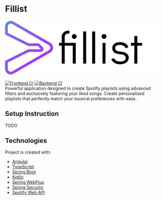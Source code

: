# Fillist
![fillist](ui/logo/logo_label.png) 
<br><br>
[![Frontend CI](https://github.com/akai-org/fillist/actions/workflows/frontend-ci.yml/badge.svg)](https://github.com/akai-org/fillist/actions/workflows/frontend-ci.yml)
[![Backend CI](https://github.com/akai-org/fillist/actions/workflows/backend-ci.yml/badge.svg)](https://github.com/akai-org/fillist/actions/workflows/backend-ci.yml)
<br>
Powerful application designed to create Spotify playlists using advanced filters and exclusively featuring your liked songs. Create personalized playlists that perfectly match your musical preferences with ease.
## Setup Instruction
TODO
## Technologies
Project is created with:
- [Angular](https://angular.io/)
- [TypeScript](https://www.typescriptlang.org/)
- [Spring Boot](https://spring.io/projects/spring-boot)
- [Kotlin](https://kotlinlang.org/)
- [Spring WebFlux](https://docs.spring.io/spring-framework/docs/current/reference/html/web-reactive.html)
- [Spring Security](https://spring.io/projects/spring-security)
- [Spotify Web API](https://developer.spotify.com/documentation/web-api/)

